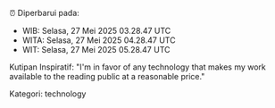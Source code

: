 ⏰ Diperbarui pada:
- WIB: Selasa, 27 Mei 2025 03.28.47 UTC
- WITA: Selasa, 27 Mei 2025 04.28.47 UTC
- WIT: Selasa, 27 Mei 2025 05.28.47 UTC

Kutipan Inspiratif:
"I'm in favor of any technology that makes my work available to the reading public at a reasonable price."


Kategori: technology

